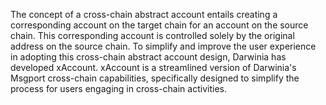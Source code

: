 The concept of a cross-chain abstract account entails creating a corresponding account on the target chain for an account on the source chain. This corresponding account is controlled solely by the original address on the source chain. To simplify and improve the user experience in adopting this cross-chain abstract account design, Darwinia has developed xAccount. xAccount is a streamlined version of Darwinia's Msgport cross-chain capabilities, specifically designed to simplify the process for users engaging in cross-chain activities.